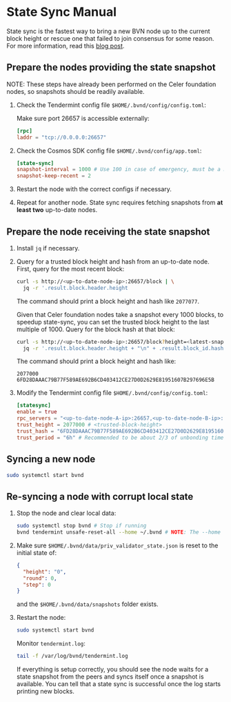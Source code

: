 # State Sync Manual

State sync is the fastest way to bring a new BVN node up to the current block height or rescue one
that failed to join consensus for some reason. For more information, read this
[blog post](https://blog.cosmos.network/cosmos-sdk-state-sync-guide-99e4cf43be2f).

## Prepare the nodes providing the state snapshot

NOTE: These steps have already been performed on the Celer foundation nodes, so snapshots should be readily available.

1. Check the Tendermint config file `$HOME/.bvnd/config/config.toml`:

    Make sure port 26657 is accessible externally:

    ```toml
    [rpc]
    laddr = "tcp://0.0.0.0:26657"
    ```

2. Check the Cosmos SDK config file `$HOME/.bvnd/config/app.toml`:

    ```toml
    [state-sync]
    snapshot-interval = 1000 # Use 100 in case of emergency, must be a multiple of 100 or pruning-keep-every if set
    snapshot-keep-recent = 2
    ```

3. Restart the node with the correct configs if necessary.

4. Repeat for another node. State sync requires fetching snapshots from **at least two** up-to-date
nodes.

## Prepare the node receiving the state snapshot

1. Install `jq` if necessary.

2. Query for a trusted block height and hash from an up-to-date node. First, query for the most recent block:

    ```sh
    curl -s http://<up-to-date-node-ip>:26657/block | \
      jq -r '.result.block.header.height
    ```

    The command should print a block height and hash like `2077077`.

    Given that Celer foundation nodes take a snapshot every 1000 blocks, to speedup state-sync, you
    can set the trusted block height to the last multiple of 1000. Query for the block hash at that
    block:

    ```sh
    curl -s http://<up-to-date-node-ip>:26657/block?height=<latest-snapshot-height> | \
      jq -r '.result.block.header.height + "\n" + .result.block_id.hash'
    ```

    The command should print a block height and hash like:

    ```
    2077000
    6FD28DAAAC79B77F589AE692B6CD403412CE27D0D2629E81951607B297696E5B
    ```

3. Modify the Tendermint config file `$HOME/.bvnd/config/config.toml`:

    ```toml
    [statesync]
    enable = true
    rpc_servers = "<up-to-date-node-A-ip>:26657,<up-to-date-node-B-ip>:26657"
    trust_height = 2077000 # <trusted-block-height>
    trust_hash = "6FD28DAAAC79B77F589AE692B6CD403412CE27D0D2629E81951607B297696E5B" # <trusted-block-hash>
    trust_period = "6h" # Recommended to be about 2/3 of unbonding time
    ```

## Syncing a new node

```sh
sudo systemctl start bvnd
```

## Re-syncing a node with corrupt local state

1. Stop the node and clear local data:

    ```sh
    sudo systemctl stop bvnd # Stop if running
    bvnd tendermint unsafe-reset-all --home ~/.bvnd # NOTE: The --home flag is mandatory for now
    ```

2. Make sure `$HOME/.bvnd/data/priv_validator_state.json` is reset to the initial state of:

    ```json
    {
      "height": "0",
      "round": 0,
      "step": 0
    }
    ```

    and the `$HOME/.bvnd/data/snapshots` folder exists.

3. Restart the node:

    ```sh
    sudo systemctl start bvnd
    ```

    Monitor `tendermint.log`:

    ```sh
    tail -f /var/log/bvnd/tendermint.log
    ```

    If everything is setup correctly, you should see the node waits for a state snapshot from the peers
    and syncs itself once a snapshot is available. You can tell that a state sync is successful once the
    log starts printing new blocks.
